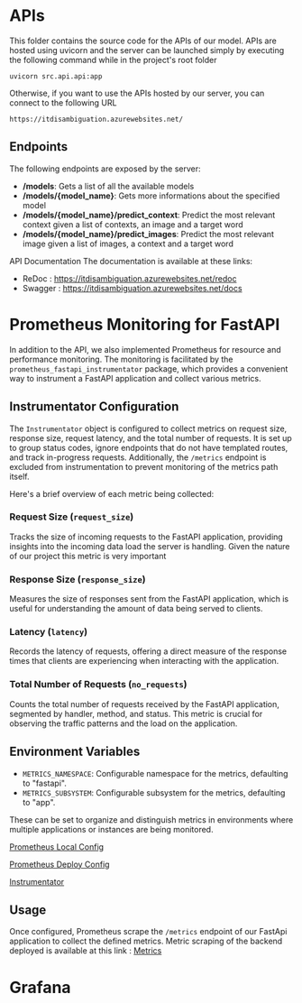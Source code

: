 APIs
================
This folder contains the source code for the APIs of our model.
APIs are hosted using uvicorn and the server can be launched simply by executing the following command while in the project's root folder
```
uvicorn src.api.api:app
```

Otherwise, if you want to use the APIs hosted by our server, you can connect to the following URL
```
https://itdisambiguation.azurewebsites.net/
```

Endpoints
----------------
The following endpoints are exposed by the server:
- **/models**: Gets a list of all the available models
- **/models/{model_name}**: Gets more informations about the specified model
- **/models/{model_name}/predict_context**: Predict the most relevant context given a list of contexts, an image and a target word
- **/models/{model_name}/predict_images**: Predict the most relevant image given a list of images, a context and a target word

API Documentation
The documentation is available at these links:

- ReDoc : https://itdisambiguation.azurewebsites.net/redoc
- Swagger : https://itdisambiguation.azurewebsites.net/docs

# Prometheus Monitoring for FastAPI
In addition to the API, we also implemented Prometheus for resource and performance monitoring. 
The monitoring is facilitated by the `prometheus_fastapi_instrumentator` package, which provides a convenient way to instrument a FastAPI application and collect various metrics.

## Instrumentator Configuration

The `Instrumentator` object is configured to collect metrics on request size, response size, request latency, and the total number of requests. It is set up to group status codes, ignore endpoints that do not have templated routes, and track in-progress requests. Additionally, the `/metrics` endpoint is excluded from instrumentation to prevent monitoring of the metrics path itself.

Here's a brief overview of each metric being collected:

### Request Size (`request_size`)

Tracks the size of incoming requests to the FastAPI application, providing insights into the incoming data load the server is handling. Given the nature of our project this metric is very important

### Response Size (`response_size`)

Measures the size of responses sent from the FastAPI application, which is useful for understanding the amount of data being served to clients.

### Latency (`latency`)

Records the latency of requests, offering a direct measure of the response times that clients are experiencing when interacting with the application.

### Total Number of Requests (`no_requests`)

Counts the total number of requests received by the FastAPI application, segmented by handler, method, and status. This metric is crucial for observing the traffic patterns and the load on the application.

## Environment Variables

- `METRICS_NAMESPACE`: Configurable namespace for the metrics, defaulting to "fastapi".
- `METRICS_SUBSYSTEM`: Configurable subsystem for the metrics, defaulting to "app".

These can be set to organize and distinguish metrics in environments where multiple applications or instances are being monitored.

[Prometheus Local Config](../../prometheus.yml)

[Prometheus Deploy Config](../../prometheus-deploy.yml)

[Instrumentator](./prometheus/instrumentator.py)

## Usage

Once configured, Prometheus scrape the `/metrics` endpoint of our FastApi application to collect the defined metrics.
Metric scraping of the backend deployed is available at this link : [Metrics](https://itdisambiguation.azurewebsites.net/metrics)

# Grafana
